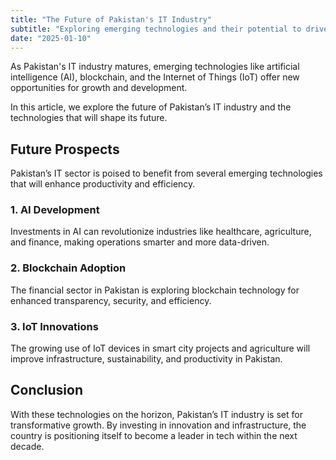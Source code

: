 ```yaml
---
title: "The Future of Pakistan's IT Industry"
subtitle: "Exploring emerging technologies and their potential to drive Pakistan’s IT sector forward."
date: "2025-01-10"
---
```


As Pakistan's IT industry matures, emerging technologies like artificial intelligence (AI), blockchain, and the Internet of Things (IoT) offer new opportunities for growth and development.

In this article, we explore the future of Pakistan’s IT industry and the technologies that will shape its future.

## Future Prospects

Pakistan’s IT sector is poised to benefit from several emerging technologies that will enhance productivity and efficiency.

### 1. AI Development

Investments in AI can revolutionize industries like healthcare, agriculture, and finance, making operations smarter and more data-driven.

### 2. Blockchain Adoption

The financial sector in Pakistan is exploring blockchain technology for enhanced transparency, security, and efficiency.

### 3. IoT Innovations

The growing use of IoT devices in smart city projects and agriculture will improve infrastructure, sustainability, and productivity in Pakistan.

## Conclusion

With these technologies on the horizon, Pakistan’s IT industry is set for transformative growth. By investing in innovation and infrastructure, the country is positioning itself to become a leader in tech within the next decade.


